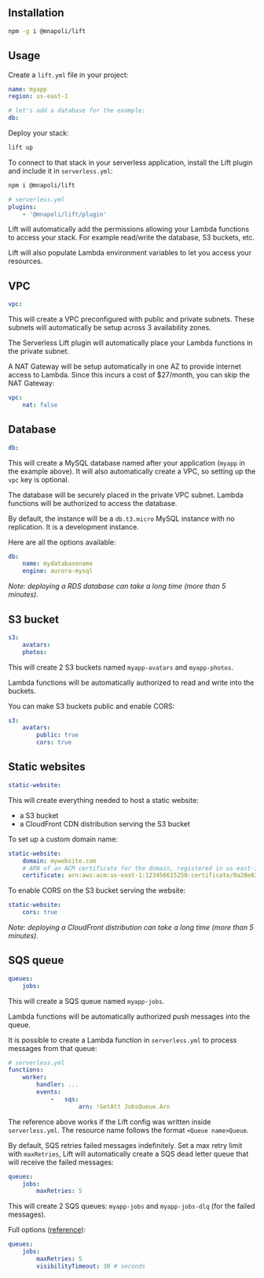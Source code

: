 ## Installation

```bash
npm -g i @mnapoli/lift
```

## Usage

Create a `lift.yml` file in your project:

```yaml
name: myapp
region: us-east-1

# let's add a database for the example:
db:
```

Deploy your stack:

```bash
lift up
```

To connect to that stack in your serverless application, install the Lift plugin and include it in `serverless.yml`:

```bash
npm i @mnapoli/lift
```

```yaml
# serverless.yml
plugins:
    - '@mnapoli/lift/plugin'
```

Lift will automatically add the permissions allowing your Lambda functions to access your stack. For example read/write the database, S3 buckets, etc.

Lift will also populate Lambda environment variables to let you access your resources.

## VPC

```yaml
vpc:
```

This will create a VPC preconfigured with public and private subnets. These subnets will automatically be setup across 3 availability zones.

The Serverless Lift plugin will automatically place your Lambda functions in the private subnet.

A NAT Gateway will be setup automatically in one AZ to provide internet access to Lambda. Since this incurs a cost of $27/month, you can skip the NAT Gateway:

```yaml
vpc:
    nat: false
```

## Database

```yaml
db:
```

This will create a MySQL database named after your application (`myapp` in the example above). It will also automatically create a VPC, so setting up the `vpc` key is optional.

The database will be securely placed in the private VPC subnet. Lambda functions will be authorized to access the database.

By default, the instance will be a `db.t3.micro` MySQL instance with no replication. It is a development instance.

Here are all the options available:

```yaml
db:
    name: mydatabasename
    engine: aurora-mysql
```

*Note: deploying a RDS database can take a long time (more than 5 minutes).*

## S3 bucket

```yaml
s3:
    avatars:
    photos:
```

This will create 2 S3 buckets named `myapp-avatars` and `myapp-photos`.

Lambda functions will be automatically authorized to read and write into the buckets.

You can make S3 buckets public and enable CORS:

```yaml
s3:
    avatars:
        public: true
        cors: true
```

## Static websites

```yaml
static-website:
```

This will create everything needed to host a static website:

- a S3 bucket
- a CloudFront CDN distribution serving the S3 bucket

To set up a custom domain name:

```yaml
static-website:
    domain: mywebsite.com
    # ARN of an ACM certificate for the domain, registered in us-east-1
    certificate: arn:aws:acm:us-east-1:123456615250:certificate/0a28e63d-d3a9-4578-9f8b-14347bfe8123
```

To enable CORS on the S3 bucket serving the website:

```yaml
static-website:
    cors: true
```

*Note: deploying a CloudFront distribution can take a long time (more than 5 minutes).*

## SQS queue

```yaml
queues:
    jobs:
```

This will create a SQS queue named `myapp-jobs`.

Lambda functions will be automatically authorized push messages into the queue.

It is possible to create a Lambda function in `serverless.yml` to process messages from that queue:

```yaml
# serverless.yml
functions:
    worker:
        handler: ...
        events:
            -   sqs:
                    arn: !GetAtt JobsQueue.Arn
```

The reference above works if the Lift config was written inside `serverless.yml`. The resource name follows the format `<Queue name>Queue`.

By default, SQS retries failed messages indefinitely. Set a max retry limit with `maxRetries`, Lift will automatically create a SQS dead letter queue that will receive the failed messages:

```yaml
queues:
    jobs:
        maxRetries: 5
```

This will create 2 SQS queues: `myapp-jobs` and `myapp-jobs-dlq` (for the failed messages).

Full options ([reference](https://docs.aws.amazon.com/AWSCloudFormation/latest/UserGuide/aws-properties-sqs-queues.html)):

```yaml
queues:
    jobs:
        maxRetries: 5
        visibilityTimeout: 30 # seconds
```
